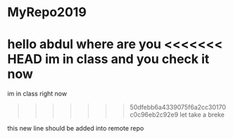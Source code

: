 # MyRepo2019

hello abdul
where are you
<<<<<<< HEAD
im in class and you
check it now
=======
im in class right now
>>>>>>> 50dfebb6a4339075f6a2cc30170c0c96eb2c92e9
let take a breke

this new line should be added into remote repo

